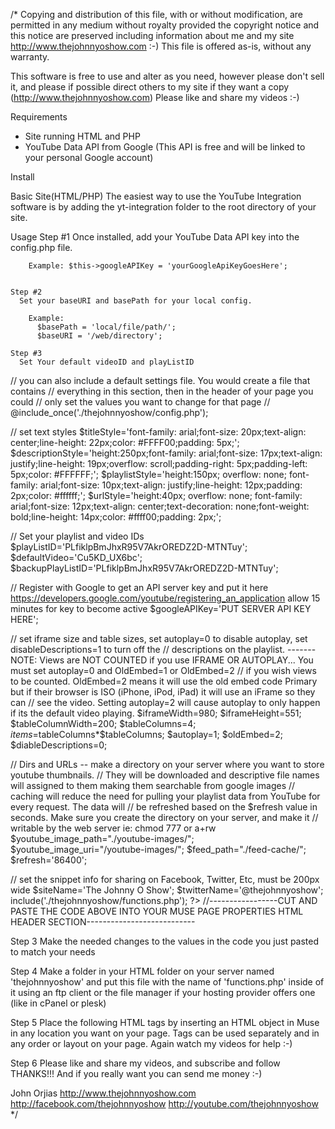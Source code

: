 /*
 Copying and distribution of this file, with or without modification,
 are permitted in any medium without royalty provided the copyright
 notice and this notice are preserved including information about me
 and my site http://www.thejohnnyoshow.com :-)
 This file is offered as-is, without any warranty.

 This software is free to use and alter as you need, however please don't
 sell it, and please if possible direct others to my site if they want a
 copy (http://www.thejohnnyoshow.com) Please like and share my videos :-)

Requirements
  - Site running HTML and PHP
  - YouTube Data API from Google (This API is free and will be linked to your personal Google account)

Install

  Basic Site(HTML/PHP)
    The easiest way to use the YouTube Integration software is by adding the yt-integration folder to the root directory of your site.

  Usage
    Step #1
      Once installed, add your YouTube Data API key into the config.php file.

        Example: $this->googleAPIKey = 'yourGoogleApiKeyGoesHere';


    Step #2
      Set your baseURI and basePath for your local config.

        Example:
          $basePath = 'local/file/path/';
          $baseURI = '/web/directory';

    Step #3
      Set Your default videoID and playListID





// you can also include a default settings file. You would create a file that contains
// everything in this section, then in the header of your page you could
// only set the values you want to change for that page
// @include_once('./thejohnnyoshow/config.php');

// set text styles
  $titleStyle='font-family: arial;font-size: 20px;text-align: center;line-height: 22px;color: #FFFF00;padding: 5px;';
  $descriptionStyle='height:250px;font-family: arial;font-size: 17px;text-align: justify;line-height: 19px;overflow: scroll;padding-right: 5px;padding-left: 5px;color: #FFFFFF;';
  $playlistStyle='height:150px; overflow: none; font-family: arial;font-size: 10px;text-align: justify;line-height: 12px;padding: 2px;color: #ffffff;';
  $urlStyle='height:40px; overflow: none; font-family: arial;font-size: 12px;text-align: center;text-decoration: none;font-weight: bold;line-height: 14px;color: #ffff00;padding: 2px;';

// Set your playlist and video IDs
  $playListID='PLfiklpBmJhxR95V7AkrOREDZ2D-MTNTuy';
  $defaultVideo='Cu5KD_UX6bc';
  $backupPlayListID='PLfiklpBmJhxR95V7AkrOREDZ2D-MTNTuy';

// Register with Google to get an API server key and put it here https://developers.google.com/youtube/registering_an_application allow 15 minutes for key to become active
  $googleAPIKey='PUT SERVER API KEY HERE';

// set iframe size and table sizes, set autoplay=0 to disable autoplay, set disableDescriptions=1 to turn off the
// descriptions on the playlist. -------NOTE: Views are NOT COUNTED if you use IFRAME OR AUTOPLAY... You must set autoplay=0 and OldEmbed=1 or OldEmbed=2
// if you wish views to be counted. OldEmbed=2 means it will use the old embed code Primary but if their browser is ISO (iPhone, iPod, iPad) it will use an iFrame so they can
// see the video. Setting autoplay=2 will cause autoplay to only happen if its the default video playing.
  $iframeWidth=980;
  $iframeHeight=551;
  $tableColumnWidth=200;
  $tableColumns=4;
  $items=$tableColumns*$tableColumns;
  $autoplay=1;
  $oldEmbed=2;
  $diableDescriptions=0;


// Dirs and URLs -- make a directory on your server where you want to store youtube thumbnails.
// They will be downloaded and descriptive file names will assigned to them making them searchable from google images
// caching will reduce the need for pulling your playlist data from YouTube for every request. The data will
// be refreshed based on the $refresh value in seconds. Make sure you create the directory on your server, and make it
// writable by the web server ie: chmod 777 or a+rw
  $youtube_image_path="./youtube-images/";
  $youtube_image_uri="/youtube-images/";
  $feed_path="./feed-cache/";
  $refresh='86400';

// set the snippet info for sharing on Facebook, Twitter, Etc, must be 200px wide
  $siteName='The Johnny O Show';
  $twitterName='@thejohnnyoshow';
  include('./thejohnnyoshow/functions.php');
  ?>
//-----------------CUT AND PASTE THE CODE ABOVE INTO YOUR MUSE PAGE PROPERTIES HTML HEADER SECTION---------------------------

  Step 3 Make the needed changes to the values in the code you just pasted
  to match your needs

  Step 4 Make a folder in your HTML folder on your server named 'thejohnnyoshow' and put
  this file with the name of 'functions.php' inside of it using an ftp client or
  the file manager if your hosting provider offers one (like in cPanel or plesk)

  Step 5 Place the following HTML tags by inserting an HTML object in Muse in
  any location you want on your page. Tags can be used separately and in any
  order or layout on your page. Again watch my videos for help :-)

  <?php showMetatags(); ?>
  <?php showVideo(); ?>
  <?php showTitle(); ?>
  <?php showDescription(); ?>
  <?php showPlaylist(); ?>

  Step 6 Please like and share my videos, and subscribe and
  follow THANKS!!! And if you really want you can send me money :-)

  John Orjias
  http://www.thejohnnyoshow.com
  http://facebook.com/thejohnnyoshow
  http://youtube.com/thejohnnyoshow
*/
